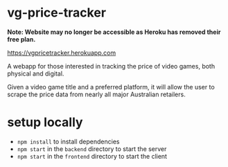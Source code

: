 # vg-price-tracker

**Note: Website may no longer be accessible as Heroku has removed their free plan.**

https://vgpricetracker.herokuapp.com

A webapp for those interested in tracking the price of video games, both physical and digital. 

Given a video game title and a preferred platform, it will allow the user to scrape the price data from nearly all major Australian retailers. 

# setup locally
- `npm install` to install dependencies
- `npm start` in the `backend` directory to start the server
- `npm start` in the `frontend` directory to start the client
